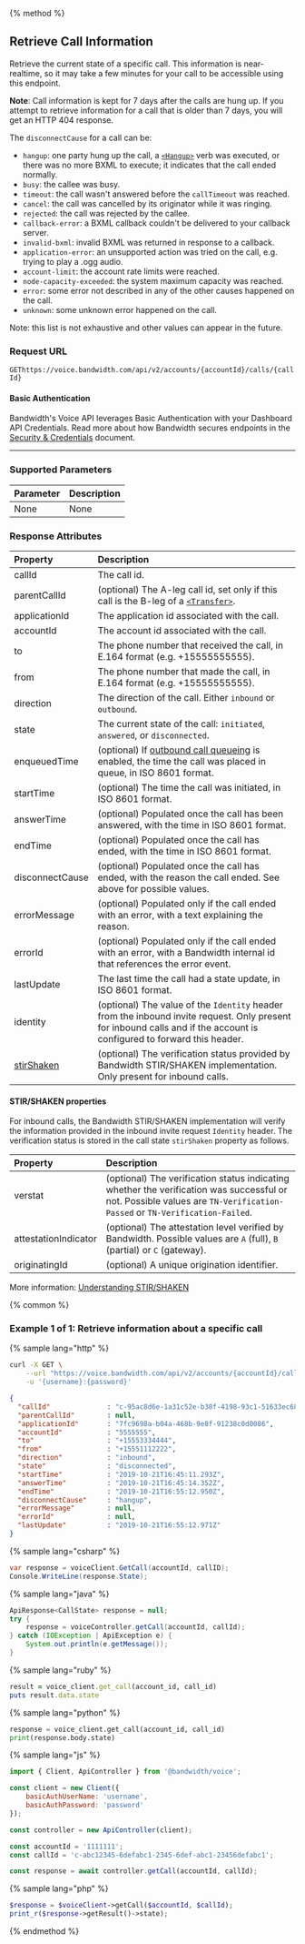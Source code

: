 {% method %}

## Retrieve Call Information
Retrieve the current state of a specific call. This information is near-realtime, so it may take
a few minutes for your call to be accessible using this endpoint.

**Note**: Call information is kept for 7 days after the calls are hung up. If you attempt to
retrieve information for a call that is older than 7 days, you will get an HTTP 404 response.

The `disconnectCause` for a call can be:
- `hangup`: one party hung up the call, a [`<Hangup>`](../../bxml/verbs/hangup.md) verb was executed, or there was no more BXML to execute; it indicates that the call ended normally.
- `busy`: the callee was busy.
- `timeout`: the call wasn't answered before the `callTimeout` was reached.
- `cancel`: the call was cancelled by its originator while it was ringing.
- `rejected`: the call was rejected by the callee.
- `callback-error`: a BXML callback couldn't be delivered to your callback server.
- `invalid-bxml`: invalid BXML was returned in response to a callback.
- `application-error`: an unsupported action was tried on the call, e.g. trying to play a .ogg audio.
- `account-limit`: the account rate limits were reached.
- `node-capacity-exceeded`: the system maximum capacity was reached.
- `error`: some error not described in any of the other causes happened on the call.
- `unknown`: some unknown error happened on the call.

Note: this list is not exhaustive and other values can appear in the future.

### Request URL

<code class="get">GET</code>`https://voice.bandwidth.com/api/v2/accounts/{accountId}/calls/{callId}`

#### Basic Authentication

Bandwidth's Voice API leverages Basic Authentication with your Dashboard API Credentials. Read more about how Bandwidth secures endpoints in the [Security & Credentials](../../../guides/accountCredentials.md) document.

---

### Supported Parameters

| Parameter | Description |
|:----------|:------------|
| None      | None        |

### Response Attributes

| Property        | Description                                                                                                                                                            |
|:----------------|:-----------------------------------------------------------------------------------------------------------------------------------------------------------------------|
| callId          | The call id.                                                                                                                                                           |
| parentCallId    | (optional) The A-leg call id, set only if this call is the B-leg of a [`<Transfer>`](../../bxml/verbs/transfer.md).                                                    |
| applicationId   | The application id associated  with the call.                                                                                                                          |
| accountId       | The account id associated with the call.                                                                                                                               |
| to              | The phone number that received the call, in E.164 format (e.g. +15555555555).                                                                                          |
| from            | The phone number that made the call, in E.164 format (e.g. +15555555555).                                                                                              |
| direction       | The direction of the call. Either `inbound` or `outbound`.                                                                                                             |
| state           | The current state of the call: `initiated`, `answered`, or `disconnected`.                                                                                             |
| enqueuedTime    | (optional) If [outbound call queueing](postCalls.md) is enabled, the time the call was placed in queue, in ISO 8601 format.                                            |
| startTime       | (optional) The time the call was initiated, in ISO 8601 format.                                                                                                        |
| answerTime      | (optional) Populated once the call has been answered, with the time in ISO 8601 format.                                                                                |
| endTime         | (optional) Populated once the call has ended, with the time in ISO 8601 format.                                                                                        |
| disconnectCause | (optional) Populated once the call has ended, with the reason the call ended. See above for possible values.                                                           |
| errorMessage    | (optional) Populated only if the call ended with an error, with a text explaining the reason.                                                                          |
| errorId         | (optional) Populated only if the call ended with an error, with a Bandwidth internal id that references the error event.                                               |
| lastUpdate      | The last time the call had a state update, in ISO 8601 format.                                                                                                         |
| identity        | (optional) The value of the `Identity` header from the inbound invite request. Only present for inbound calls and if the account is configured to forward this header. |
| [stirShaken](#stirshaken-properties) | (optional) The verification status provided by Bandwidth STIR/SHAKEN implementation. Only present for inbound calls.                              |

#### STIR/SHAKEN properties

For inbound calls, the Bandwidth STIR/SHAKEN implementation will verify the information provided in the inbound invite request `Identity` header. The verification status is stored in the call state `stirShaken` property as follows.

| Property          | Description |
|:------------------|:------------|
| verstat | (optional) The verification status indicating whether the verification was successful or not. Possible values are `TN-Verification-Passed` or `TN-Verification-Failed`. |
| attestationIndicator | (optional) The attestation level verified by Bandwidth. Possible values are `A` (full), `B` (partial) or `C` (gateway). |
| originatingId | (optional) A unique origination identifier. |

More information: [Understanding STIR/SHAKEN](https://www.bandwidth.com/regulations/stir-shaken)

{% common %}

### Example 1 of 1: Retrieve information about a specific call

{% sample lang="http" %}

```bash
curl -X GET \
    --url "https://voice.bandwidth.com/api/v2/accounts/{accountId}/calls/{callId}" \
    -u '{username}:{password}'
```

```json
{
  "callId"              : "c-95ac8d6e-1a31c52e-b38f-4198-93c1-51633ec68f8d",
  "parentCallId"        : null,
  "applicationId"       : "7fc9698a-b04a-468b-9e8f-91238c0d0086",
  "accountId"           : "5555555",
  "to"                  : "+15553334444",
  "from"                : "+15551112222",
  "direction"           : "inbound",
  "state"               : "disconnected",
  "startTime"           : "2019-10-21T16:45:11.293Z",
  "answerTime"          : "2019-10-21T16:45:14.352Z",
  "endTime"             : "2019-10-21T16:55:12.950Z",
  "disconnectCause"     : "hangup",
  "errorMessage"        : null,
  "errorId"             : null,
  "lastUpdate"          : "2019-10-21T16:55:12.971Z"
}
```

{% sample lang="csharp" %}

```csharp
var response = voiceClient.GetCall(accountId, callID);
Console.WriteLine(response.State);
```

{% sample lang="java" %}

```java
ApiResponse<CallState> response = null;
try {
    response = voiceController.getCall(accountId, callId);
} catch (IOException | ApiException e) {
    System.out.println(e.getMessage());
}
```

{% sample lang="ruby" %}

```ruby
result = voice_client.get_call(account_id, call_id)
puts result.data.state
```

{% sample lang="python" %}

```python
response = voice_client.get_call(account_id, call_id)
print(response.body.state)
```

{% sample lang="js" %}

```js
import { Client, ApiController } from '@bandwidth/voice';

const client = new Client({
    basicAuthUserName: 'username',
    basicAuthPassword: 'password'
});

const controller = new ApiController(client);

const accountId = '1111111';
const callId = 'c-abc12345-6defabc1-2345-6def-abc1-23456defabc1';

const response = await controller.getCall(accountId, callId);
```

{% sample lang="php" %}

```php
$response = $voiceClient->getCall($accountId, $callId);
print_r($response->getResult()->state);
```

{% endmethod %}
